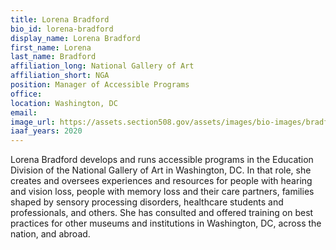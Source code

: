 ```yaml
---
title: Lorena Bradford
bio_id: lorena-bradford
display_name: Lorena Bradford
first_name: Lorena
last_name: Bradford
affiliation_long: National Gallery of Art
affiliation_short: NGA
position: Manager of Accessible Programs
office: 
location: Washington, DC
email: 
image_url: https://assets.section508.gov/assets/images/bio-images/bradford-lorena.png
iaaf_years: 2020
---
```

Lorena Bradford develops and runs accessible programs in the Education Division of the National Gallery of Art in Washington, DC. In that role, she creates and oversees experiences and resources for people with hearing and vision loss, people with memory loss and their care partners, families shaped by sensory processing disorders, healthcare students and professionals, and others. She has consulted and offered training on best practices for other museums and institutions in Washington, DC, across the nation, and abroad.